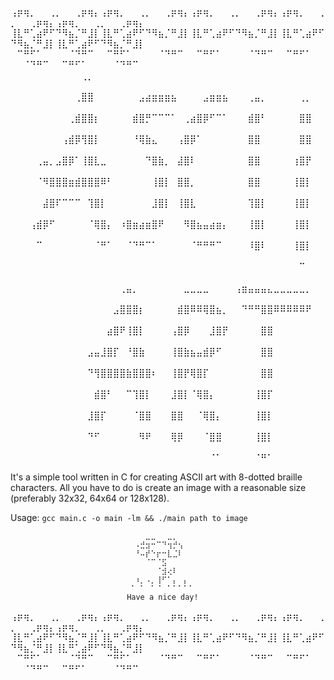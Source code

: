 ⢠⡶⢶⡀⠀⠀⢀⡀⠀⠀⢀⡶⢶⡄⢠⡶⢶⡀⠀⠀⢀⡀⠀⠀⢀⡶⢶⡄⢠⡶⢶⡀⠀⠀⢀⡀⠀⠀⢀⡶⢶⡄⢠⡶⢶⡀⠀⠀⢀⡀⠀⠀⢀⡶⢶⡄⢠⡶⢶⡀⠀⠀⢀⡀⠀⠀⢀⡶⢶⡄⠀⠀⠀⠀⠀⠀⠀⠀
⢸⣇⠛⢁⣴⠟⠋⠙⠻⣦⡈⠛⣸⡇⢸⣇⠛⢁⣴⠟⠋⠙⠻⣦⡈⠛⣸⡇⢸⣇⠛⢁⣴⠟⠋⠙⠻⣦⡈⠛⣸⡇⢸⣇⠛⢁⣴⠟⠋⠙⠻⣦⡈⠛⣸⡇⢸⣇⠛⢁⣴⠟⠋⠙⠻⣦⡈⠛⣸⡇⠀⠀⠀⠀⠀⠀⠀
⠀⠉⠛⠋⠁⠀⠀⠀⠀⠈⠙⠛⠉⠀⠀⠉⠛⠋⠁⠀⠀⠀⠀⠈⠙⠛⠉⠀⠀⠉⠛⠋⠁⠀⠀⠀⠀⠈⠙⠛⠉⠀⠀⠉⠛⠋⠁⠀⠀⠀⠀⠈⠙⠛⠉⠀⠀⠉⠛⠋⠁⠀⠀⠀⠀⠈⠙⠛⠉⠀⠀
⠀⠀⠀⠀⠀⠀⠀⠀⠀
        ⠀⠀⠀⠀⠀⠀⠀⠀⠀⠀⠀⢀⡀⠀⠀⠀⠀⠀⠀⠀⠀⠀⠀⠀⠀⠀⠀⠀⠀⠀⠀⠀⠀⠀⠀⠀⠀⠀⠀⠀⠀⠀⠀⠀⠀⠀⠀⠀⠀⠀⠀⠀⠀⠀⠀⠀⠀⠀⠀⠀⠀⠀⠀⠀
        ⠀⠀⠀⠀⠀⠀⠀⠀⠀⠀⢀⣿⣿⠀⠀⠀⠀⠀⠀⠀⣠⣴⣶⣶⣶⣦⠀⠀⠀⠀⣠⣶⣶⣦⠀⠀⠀⢀⣤⡀⠀⠀⠀⠀⠀⢀⡀⠀⠀⠀⠀⠀⠀⠀⠀⠀⠀⠀⠀⠀⠀⠀⠀⠀
        ⠀⠀⠀⠀⠀⠀⠀⠀⠀⢀⣾⣿⣿⡆⠀⠀⠀⠀⠀⣾⣿⡛⠉⠉⠉⠁⠀⢀⣴⣿⡿⠋⠉⠁⠀⠀⠀⣾⣿⠃⠀⠀⠀⠀⠀⣿⣿⠀⠀⠀⠀⠀⠀⠀⠀⠀⠀⠀⠀⠀⠀⠀⠀⠀
        ⠀⠀⠀⠀⠀⠀⠀⠀⢠⣾⡿⢻⣿⡇⠀⠀⠀⠀⠀⠘⢿⣷⣄⠀⠀⠀⢠⣿⡿⠁⠀⠀⠀⠀⠀⠀⠀⣿⣿⠀⠀⠀⠀⠀⠀⣿⣿⠀⠀⠀⠀⠀⠀⠀⠀⠀⠀⠀⠀⠀⠀⠀⠀⠀
        ⠀⠀⠀⠀⢀⣤⡀⣠⣿⡿⠁⢸⣿⣇⣀⠀⠀⠀⠀⠀⠀⠙⣿⣷⡀⠀⣼⣿⠇⠀⠀⠀⠀⠀⠀⠀⠀⣿⣿⠀⠀⠀⠀⠀⢰⣿⡟⠀⠀⠀⠀⠀⠀⠀⠀⠀⠀⠀⠀⠀⠀⠀⠀⠀
        ⠀⠀⠀⠀⠈⠻⣿⣿⣿⣶⣾⣿⣿⣿⠿⠃⠀⠀⠀⠀⠀⠀⢸⣿⡇⠀⣿⣿⡀⠀⠀⠀⠀⠀⠀⠀⠀⣿⣿⠀⠀⠀⠀⠀⢸⣿⡇⠀⠀⠀⠀⠀⠀⠀⠀⠀⠀⠀⠀⠀⠀⠀⠀⠀
        ⠀⠀⠀⠀⠀⣼⣿⠏⠉⠉⠉⠀⢹⣿⡇⠀⠀⠀⠀⠀⠀⠀⣸⣿⡇⠀⢸⣿⣇⠀⠀⠀⠀⠀⠀⠀⠀⢹⣿⡇⠀⠀⠀⠀⢸⣿⡇⠀⠀⠀⠀⠀⠀⠀⠀⠀⠀⠀⠀⠀⠀⠀⠀⠀
        ⠀⠀⠀⢠⣾⡿⠋⠀⠀⠀⠀⠀⠈⢿⣿⡄⠀⠰⣿⣶⣴⣶⣿⠟⠀⠀⠀⠻⣿⣦⣤⣴⣶⡄⠀⠀⠀⢸⣿⡇⠀⠀⠀⠀⢸⣿⡇⠀⠀⠀⠀⠀⠀⠀⠀⠀⠀⠀⠀⠀⠀⠀⠀⠀
        ⠀⠀⠀⠀⠉⠀⠀⠀⠀⠀⠀⠀⠀⠈⠛⠁⠀⠀⠈⠙⠛⠉⠁⠀⠀⠀⠀⠀⠈⠛⠛⠛⠉⠀⠀⠀⠀⠸⣿⠇⠀⠀⠀⠀⢸⣿⡇⠀⠀⠀⠀⠀⠀⠀⠀⠀⠀⠀⠀⠀⠀⠀⠀⠀
        ⠀⠀⠀⠀⠀⠀⠀⠀⠀⠀⠀⠀⠀⠀⠀⠀⠀⠀⠀⠀⠀⠀⠀⠀⠀⠀⠀⠀⠀⠀⠀⠀⠀⠀⠀⠀⠀⠀⠀⠀⠀⠀⠀⠀⠀⠉⠀⠀⠀⠀⠀⠀⠀⠀⠀⠀⠀⠀⠀⠀⠀⠀⠀⠀
        ⠀⠀⠀⠀⠀⠀⠀⠀⠀⠀⠀⠀⠀⠀⠀⠀⠀⢀⣤⡀⠀⠀⠀⠀⠀⠀⠀⣀⣀⣀⣀⠀⠀⠀⠀⢠⣶⣤⣤⣤⣄⣀⣀⣀⣀⣀⡀⠀⠀⠀⠀⠀⠀⠀⠀⠀⠀⠀⠀⠀⠀⠀⠀⠀
        ⠀⠀⠀⠀⠀⠀⠀⠀⠀⠀⠀⠀⠀⠀⠀⠀⣠⣿⣿⣿⡆⠀⠀⠀⠀⠀⣾⣿⠿⠿⢿⣿⣦⡀⠀⠀⠙⠛⠛⣿⣿⠿⠿⠿⠿⠿⠟⠀⠀⠀⠀⠀⠀⠀⠀⠀⠀⠀⠀⠀⠀⠀⠀⠀
        ⠀⠀⠀⠀⠀⠀⠀⠀⠀⠀⠀⠀⠀⠀⠀⣴⣿⠟⢸⣿⡇⠀⠀⠀⠀⢠⣿⡿⠀⠀⠀⣸⣿⡟⠀⠀⠀⠀⠀⣿⣿⠀⠀⠀⠀⠀⠀⠀⠀⠀⠀⠀⠀⠀⠀⠀⠀⠀⠀⠀⠀⠀⠀⠀
        ⠀⠀⠀⠀⠀⠀⠀⠀⠀⠀⠀⠀⣠⣤⣸⣿⡏⠀⠘⣿⣷⠀⠀⠀⠀⢸⣿⣷⣦⣤⣾⡿⠋⠀⠀⠀⠀⠀⠀⣿⣿⠀⠀⠀⠀⠀⠀⠀⠀⠀⠀⠀⠀⠀⠀⠀⠀⠀⠀⠀⠀⠀⠀⠀
        ⠀⠀⠀⠀⠀⠀⠀⠀⠀⠀⠀⠀⠙⢻⣿⣿⣿⣿⣷⣿⣿⣿⠆⠀⠀⢸⣿⡟⢿⣿⡏⠀⠀⠀⠀⠀⠀⠀⠀⣿⣿⠀⠀⠀⠀⠀⠀⠀⠀⠀⠀⠀⠀⠀⠀⠀⠀⠀⠀⠀⠀⠀⠀⠀
        ⠀⠀⠀⠀⠀⠀⠀⠀⠀⠀⠀⠀⠀⣾⣿⠃⠀⠀⠉⢹⣿⡇⠀⠀⠀⣸⣿⡇⠈⢿⣿⡄⠀⠀⠀⠀⠀⠀⢸⣿⡏⠀⠀⠀⠀⠀⠀⠀⠀⠀⠀⠀⠀⠀⠀⠀⠀⠀⠀⠀⠀⠀⠀⠀
        ⠀⠀⠀⠀⠀⠀⠀⠀⠀⠀⠀⠀⣸⣿⡏⠀⠀⠀⠀⠈⣿⣿⠀⠀⠀⣿⣿⠀⠀⠈⢿⣿⡄⠀⠀⠀⠀⠀⢸⣿⡇⠀⠀⠀⠀⠀⠀⠀⠀⠀⠀⠀⠀⠀⠀⠀⠀⠀⠀⠀⠀⠀⠀⠀
        ⠀⠀⠀⠀⠀⠀⠀⠀⠀⠀⠀⠀⠙⠋⠀⠀⠀⠀⠀⠀⠻⠟⠀⠀⠀⢿⡿⠀⠀⠀⠈⣿⣿⠀⠀⠀⠀⠀⢸⣿⡇⠀⠀⠀⠀⠀⠀⠀⠀⠀⠀⠀⠀⠀⠀⠀⠀⠀⠀⠀⠀⠀⠀⠀
        ⠀⠀⠀⠀⠀⠀⠀⠀⠀⠀⠀⠀⠀⠀⠀⠀⠀⠀⠀⠀⠀⠀⠀⠀⠀⠀⠀⠀⠀⠀⠀⠈⠁⠀⠀⠀⠀⠀⠈⠛⠁⠀⠀⠀⠀⠀

It's a simple tool written in C for creating ASCII art with 8-dotted braille
characters. All you have to do is create an image with a reasonable size 
(preferably 32x32, 64x64 or 128x128).

Usage:
`gcc main.c -o main -lm && ./main path to image`

```⠀⠀⠀⠀⠀⠀⠀
                        ⠀⠀⠀⠀⠀⣀⣀⠀⠀⣀⡀⠀⠀⠀⠀⠀
                        ⠀⠀⠀⠠⣚⣲⠒⠉⠙⢲⡚⢢⠀⠀⠀⠀
                        ⠀⠀⠀⠘⠤⡞⠑⡖⠒⣇⣈⠇⠀⠀⠀⠀
                        ⠀⠀⠀⠀⠀⠈⠉⠈⣫⠀⠀⠀⠀⠀⠀⠀
                        ⠀⠀⠀⠀⠀⠀⠀⠈⣺⢔⠇⠀⠀⠀⠀⠀
                        ⠀⠀⠀⠰⡀⠠⡀⢸⠋⠁⡄⠀⡄⠀⠀⠀
                        ⠀⠀⠈⠀⠁⠀⠁⠈⠀⠁⠁⠁⠁⠁⠀⠀
                          Have a nice day!
```


⢠⡶⢶⡀⠀⠀⢀⡀⠀⠀⢀⡶⢶⡄⢠⡶⢶⡀⠀⠀⢀⡀⠀⠀⢀⡶⢶⡄⢠⡶⢶⡀⠀⠀⢀⡀⠀⠀⢀⡶⢶⡄⢠⡶⢶⡀⠀⠀⢀⡀⠀⠀⢀⡶⢶⡄⢠⡶⢶⡀⠀⠀⢀⡀⠀⠀⢀⡶⢶⡄⠀⠀⠀⠀⠀⠀⠀⠀
⢸⣇⠛⢁⣴⠟⠋⠙⠻⣦⡈⠛⣸⡇⢸⣇⠛⢁⣴⠟⠋⠙⠻⣦⡈⠛⣸⡇⢸⣇⠛⢁⣴⠟⠋⠙⠻⣦⡈⠛⣸⡇⢸⣇⠛⢁⣴⠟⠋⠙⠻⣦⡈⠛⣸⡇⢸⣇⠛⢁⣴⠟⠋⠙⠻⣦⡈⠛⣸⡇⠀⠀⠀⠀⠀⠀⠀
⠀⠉⠛⠋⠁⠀⠀⠀⠀⠈⠙⠛⠉⠀⠀⠉⠛⠋⠁⠀⠀⠀⠀⠈⠙⠛⠉⠀⠀⠉⠛⠋⠁⠀⠀⠀⠀⠈⠙⠛⠉⠀⠀⠉⠛⠋⠁⠀⠀⠀⠀⠈⠙⠛⠉⠀⠀⠉⠛⠋⠁⠀⠀⠀⠀⠈⠙⠛⠉⠀⠀
